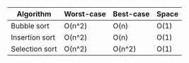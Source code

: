 | Algorithm      | Worst-case | Best-case | Space |
| ---            | ---        | ---       | ---   |
| Bubble sort    | O(n^2)     | O(n)      | O(1)  |
| Insertion sort | O(n^2)     | O(n)      | O(1)  |
| Selection sort | O(n^2)     | O(n^2)    | O(1)  |
